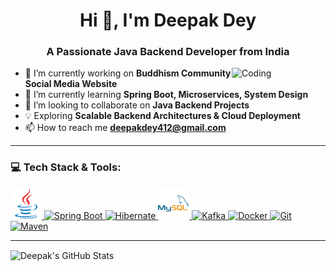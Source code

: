 <h1 align="center">Hi 👋, I'm Deepak Dey</h1>
<h3 align="center">A Passionate Java Backend Developer from India</h3>

<img align="right" alt="Coding" width="150" src="https://media2.giphy.com/media/v1.Y2lkPTZjMDliOTUycXlvaTZsdzEzazJ0NHZkNGxvamR4NGh6eDZkb29lYTRtMHVhM2lnaCZlcD12MV9naWZzX3NlYXJjaCZjdD1n/2IudUHdI075HL02Pkk/source.gif">

- 🔭 I’m currently working on **Buddhism Community Social Media Website**  
- 🌱 I’m currently learning **Spring Boot, Microservices, System Design**  
- 👯 I’m looking to collaborate on **Java Backend Projects**  
- 💡 Exploring **Scalable Backend Architectures & Cloud Deployment**  
- 📫 How to reach me **deepakdey412@gmail.com**  

---

<h3 align="left">💻 Tech Stack & Tools:</h3>

<p align="left">
  <a href="https://www.java.com/" target="_blank" rel="noreferrer">
    <img src="https://raw.githubusercontent.com/devicons/devicon/master/icons/java/java-original.svg" alt="Java" width="50" height="50"/>
  </a>
  <a href="https://spring.io/projects/spring-boot" target="_blank" rel="noreferrer">
    <img src="https://www.vectorlogo.zone/logos/springio/springio-icon.svg" alt="Spring Boot" width="50" height="50"/>
  </a>
  <a href="https://hibernate.org/" target="_blank" rel="noreferrer">
    <img src="https://www.vectorlogo.zone/logos/hibernate/hibernate-icon.svg" alt="Hibernate" width="50" height="50"/>
  </a>
  <a href="https://www.mysql.com/" target="_blank" rel="noreferrer">
    <img src="https://raw.githubusercontent.com/devicons/devicon/master/icons/mysql/mysql-original-wordmark.svg" alt="MySQL" width="50" height="50"/>
  </a>
  <a href="https://kafka.apache.org/" target="_blank" rel="noreferrer">
    <img src="https://www.vectorlogo.zone/logos/apache_kafka/apache_kafka-icon.svg" alt="Kafka" width="50" height="50"/>
  </a>
  <a href="https://www.docker.com/" target="_blank" rel="noreferrer">
    <img src="https://www.vectorlogo.zone/logos/docker/docker-icon.svg" alt="Docker" width="50" height="50"/>
  </a>
  <a href="https://git-scm.com/" target="_blank" rel="noreferrer">
    <img src="https://www.vectorlogo.zone/logos/git-scm/git-scm-icon.svg" alt="Git" width="50" height="50"/>
  </a>
  <a href="https://maven.apache.org/" target="_blank" rel="noreferrer">
    <img src="https://www.vectorlogo.zone/logos/apache_maven/apache_maven-ar21.svg" alt="Maven" width="80" height="50"/>
  </a>
</p>

---

<p>
  <img align="center" src="https://github-readme-stats.vercel.app/api?username=deepakdey412&show_icons=true&locale=en&theme=dark" alt="Deepak's GitHub Stats" />
</p>
